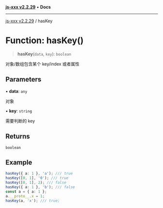 [**js-xxx v2.2.29**](../README.md) • **Docs**

***

[js-xxx v2.2.29](../README.md) / hasKey

# Function: hasKey()

> **hasKey**(`data`, `key`): `boolean`

对象/数组包含某个 key/index 或者属性

## Parameters

• **data**: `any`

对象

• **key**: `string`

需要判断的 key

## Returns

`boolean`

## Example

```ts
hasKey({ a: 1 }, 'a'); /// true
hasKey([0, 1], '0'); /// true
hasKey([0, 1], 2); /// false
hasKey({ a: 1 }, 'b'); /// false
const a = { a: 1 };
a.__proto__.x = 1;
hasKey(a, 'x'); /// true;
```
